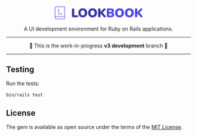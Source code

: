<div align="center">
<br>
<p><a href="https://lookbook.build"><img src=".github/assets/lookbook_logo.svg" width="240"></a></p>

<p>A UI development environment for Ruby on Rails applications.</p>

</div>

---

<div align="center">
🚨 This is the work-in-progress <strong>v3 development</strong> branch 🚨 
</div>

---

## Testing

Run the tests:

```
bin/rails test
```

## License

The gem is available as open source under the terms of the [MIT License](https://opensource.org/licenses/MIT).
